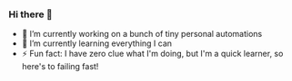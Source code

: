 ### Hi there 👋

- 🔭 I’m currently working on a bunch of tiny personal automations
- 🌱 I’m currently learning everything I can
- ⚡ Fun fact: I have zero clue what I'm doing, but I'm a quick learner, so here's to failing fast!

<!--
**aubirdgine/aubirdgine** is a ✨ _special_ ✨ repository because its `README.md` (this file) appears on your GitHub profile.

Here are some ideas to get you started:

- 👯 I’m looking to collaborate on ...
- 🤔 I’m looking for help with ...
- 💬 Ask me about ...
- 📫 How to reach me: ...
- 😄 Pronouns: ...

-->

